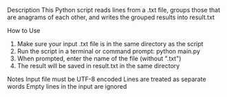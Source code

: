 Description
This Python script reads lines from a .txt file, groups those that are anagrams of each other, and writes the grouped results into result.txt

How to Use
1. Make sure your input .txt file is in the same directory as the script
2. Run the script in a terminal or command prompt:
    python main.py
3. When prompted, enter the name of the file (without ".txt")
4. The result will be saved in result.txt in the same directory

Notes
    Input file must be UTF-8 encoded
    Lines are treated as separate words
    Empty lines in the input are ignored
